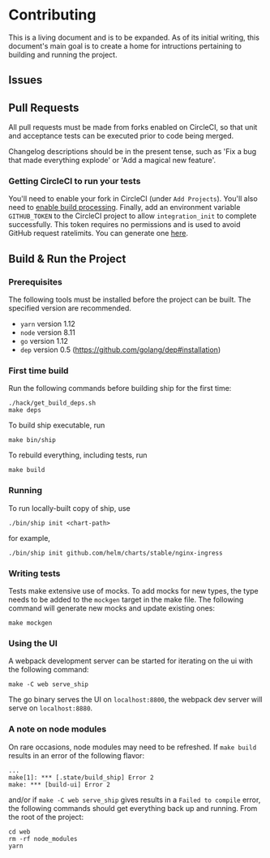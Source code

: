 Contributing
=============

This is a living document and is to be expanded.
As of its initial writing, this document's main goal is to create a home for intructions pertaining to building and running the project.

Issues
------------------------

Pull Requests
------------------------

All pull requests must be made from forks enabled on CircleCI, so that unit and acceptance tests can be executed prior to code being merged.

Changelog descriptions should be in the present tense, such as 'Fix a bug that made everything explode' or 'Add a magical new feature'.

### Getting CircleCI to run your tests

You'll need to enable your fork in CircleCI (under `Add Projects`).
You'll also need to [enable build processing](https://circleci.com/docs/2.0/build-processing/).
Finally, add an environment variable `GITHUB_TOKEN` to the CircleCI project to allow `integration_init` to complete successfully.
This token requires no permissions and is used to avoid GitHub request ratelimits.
You can generate one [here](https://github.com/settings/tokens).

Build & Run the Project
------------------------

### Prerequisites

The following tools must be installed before the project can be built.
The specified version are recommended.

- `yarn` version 1.12
- `node` version 8.11
- `go` version 1.12
- `dep` version 0.5 (https://github.com/golang/dep#installation)

### First time build

Run the following commands before building ship for the first time:

```
./hack/get_build_deps.sh
make deps
```

To build ship executable, run

```
make bin/ship
```

To rebuild everything, including tests, run

```
make build
```

### Running

To run locally-built copy of ship, use

```
./bin/ship init <chart-path>
```

for example,

```
./bin/ship init github.com/helm/charts/stable/nginx-ingress
```

### Writing tests

Tests make extensive use of mocks.
To add mocks for new types, the type needs to be added to the `mockgen` target in the make file.
The following command will generate new mocks and update existing ones:

```
make mockgen
```

### Using the UI

A webpack development server can be started for iterating on the ui with the following command:

```
make -C web serve_ship
```

The go binary serves the UI on `localhost:8800`, the webpack dev server will serve on `localhost:8880`.

### A note on node modules
On rare occasions, node modules may need to be refreshed.
If `make build` results in an error of the following flavor:
```
...
make[1]: *** [.state/build_ship] Error 2
make: *** [build-ui] Error 2
```
and/or if `make -C web serve_ship` gives results in a `Failed to compile` error, the following commands should get everything back up and running.
From the root of the project:
```
cd web
rm -rf node_modules
yarn
```
